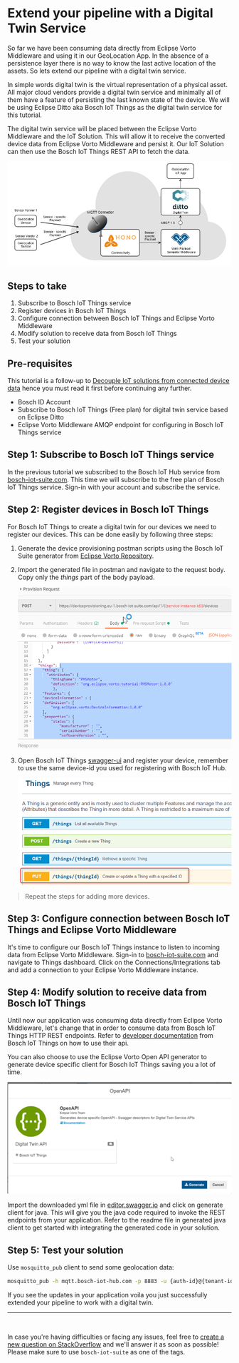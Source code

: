 # Extend your pipeline with a Digital Twin Service

So far we have been consuming data directly from Eclipse Vorto Middleware and using it in our GeoLocation App. In the absence of a persistence layer there is no way to know the last active location of the assets. So lets extend our pipeline with a digital twin service.

In simple words digital twin is the virtual representation of a physical asset. All major cloud vendors provide a digital twin service and minimally all of them have a feature of persisting the last known state of the device. We will be using Eclipse Ditto aka Bosch IoT Things as the digital twin service for this tutorial.

The digital twin service will be placed between the Eclipse Vorto Middleware and the IoT Solution. This will allow it to receive the converted device data from Eclipse Vorto Middleware and persist it. Our IoT Solution can then use the Bosch IoT Things REST API to fetch the data.

<img src="../images/tutorials/decouple_tutorial/overview2.jpg" />

## Steps to take
1. Subscribe to Bosch IoT Things service
2. Register devices in Bosch IoT Things
3. Configure connection between Bosch IoT Things and Eclipse Vorto Middleware
4. Modify solution to receive data from Bosch IoT Things
5. Test your solution

## Pre-requisites
This tutorial is a follow-up to [Decouple IoT solutions from connected device data](./create_mapping_pipeline.md) hence you must read it first before continuing any further.

- Bosch ID Account
- Subscribe to Bosch IoT Things (Free plan) for digital twin service based on Eclipse Ditto
- Eclipse Vorto Middleware AMQP endpoint for configuring in Bosch IoT Things service

## Step 1: Subscribe to Bosch IoT Things service
In the previous tutorial we subscribed to the Bosch IoT Hub service from [bosch-iot-suite.com](https://www.bosch-iot-suite.com). This time we will subscribe to the free plan of Bosch IoT Things service. Sign-in with your account and subscribe the service.

## Step 2: Register devices in Bosch IoT Things

For Bosch IoT Things to create a digital twin for our devices we need to register our devices. This can be done easily by following three steps:

1. Generate the device provisioning postman scripts using the Bosch IoT Suite generator from [Eclipse Vorto Repository](https://vorto.eclipseprojects.io/).

2. Import the generated file in postman and navigate to the request body. Copy only the *things* part of the body payload.
	
	<img src="../images/tutorials/decouple_tutorial/registerThing.png" />

3. Open Bosch IoT Things [swagger-ui](https://apidocs.bosch-iot-suite.com/?urls.primaryName=Bosch%20IoT%20Things%20-%20API%20v2#/) and register your device, remember to use the same device-id you used for registering with Bosch IoT Hub.

	<img src="../images/tutorials/decouple_tutorial/provisionThing.png" />

> Repeat the steps for adding more devices.

## Step 3: Configure connection between Bosch IoT Things and Eclipse Vorto Middleware

It's time to configure our Bosch IoT Things instance to listen to incoming data from Eclipse Vorto Middleware. Sign-in to [bosch-iot-suite.com](https://www.bosch-iot-suite.com) and navigate to Things dashboard. Click on the Connections/Integrations tab and add a connection to your Eclipse Vorto Middleware instance.

## Step 4: Modify solution to receive data from Bosch IoT Things

Until now our application was consuming data directly from Eclipse Vorto Middleware, let's change that in order to consume data from Bosch IoT Things HTTP REST endpoints. Refer to [developer documentation](https://things.eu-1.bosch-iot-suite.com/dokuwiki/doku.php?id=dev_guide:http_api:start) from Bosch IoT Things on how to use their api.

You can also choose to use the Eclipse Vorto Open API generator to generate device specific client for Bosch IoT Things saving you a lot of time.

<img src="../images/tutorials/decouple_tutorial/openapi.png" />

Import the downloaded yml file in [editor.swagger.io](https://editor.swagger.io) and click on generate client for java. This will give you the java code required to invoke the REST endpoints from your application. Refer to the readme file in generated java client to get started with integrating the generated code in your solution.

## Step 5: Test your solution

Use `mosquitto_pub` client to send some geolocation data: 

```bash
mosquitto_pub -h mqtt.bosch-iot-hub.com -p 8883 -u {auth-id}@{tenant-id} -P {password} -t telemetry/{tenant-id}/4711 -m '{"longitude": "103.3223", "latitude": "3.2322"}' --cafile iothub.crt
```

If you see the updates in your application voila you just successfully extended your pipeline to work with a digital twin.

---

<br />

In case you're having difficulties or facing any issues, feel free to [create a new question on StackOverflow](https://stackoverflow.com/questions/ask?tags=eclipse-vorto) and we'll answer it as soon as possible!   
Please make sure to use `bosch-iot-suite` as one of the tags. 
